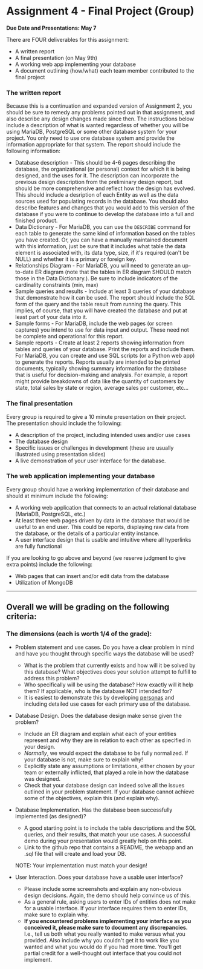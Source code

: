 # Assignment 4 - Final Project (Group)

**Due Date and Presentations:  May 7**

There are FOUR deliverables for this assignment:
* A written report
* A final presentation (on May 9th)
* A working web app implementing your database
* A document outlining (how/what) each team member contributed to the final project


### The written report

Because this is a continuation and expanded version of Assignment 2, you should be sure to remedy any problems pointed out in that assignment, and also describe any design changes made since then. 
The instructions below include a description of what is wanted regardless of whether you will be using MariaDB, PostgreSQL or some other database system for your project. You only need to use one database system and provide the information appropriate for that system. 
The report should include the following information:
* Database description - This should be 4-6 pages describing the database, the organizational (or personal) context for which it is being designed, and the uses for it. The description can incorporate the previous design description from the preliminary design report, but should be more comprehensive and reflect how the design has evolved. This should include a desription of each Entity as well as the data sources used for populating records in the database.
You should also describe features and changes that you would add to this version of the database if you were to continue to develop the database into a full and finished product.
* Data Dictionary - For MariaDB, you can use the `DESCRIBE` command for each table to generate the same kind of information based on the tables you have created. 
Or, you can have a manually maintained document with this information, just be sure that it includes what table the data element is associated with, its data type, size, if it's required (can't be NULL) and whether it is a primary or foreign key.
* Relationships Diagram - For MariaDB, you will need to generate an up-to-date ER diagram (note that the tables in ER diagram SHOULD match those in the Data Dictionary.). Be sure to include indicators of the cardinality constraints (min, max)
* Sample queries and results - Include at least 3 queries of your database that demonstrate how it can be used. The report should include the SQL form of the query and the table result from running the query. 
This implies, of course, that you will have created the database and put at least part of your data into it.
* Sample forms - For MariaDB, include the web pages (or screen captures) you intend to use for data input and output. These need not be complete and operational for this report.
* Sample reports - Create at least 2 reports showing information from tables and queries of your database. Print the reports and include them. 
For MariaDB, you can create and use SQL scripts (or a Python web app) to generate the reports. Reports usually are intended to be printed documents, typically showing summary information for the database that is useful for decision-making and analysis. For example, a report might provide breakdowns of data like the quantity of customers by state, total sales by state or region, average sales per customer, etc... 

### The final presentation
Every group is required to give a 10 minute presentation on their project. The presentation should include the following:
* A description of the project, including intended uses and/or use cases
* The database design
* Specific issues or challenges in development (these are usually illustrated using presentation slides)
* A live demonstration of your user interface for the database.

### The web application implementing your database
Every group should have a working implementation of their database and should at minimum include the following:
* A working web application that connects to an actual relational database (MariaDB, PostgreSQL, etc.) 
* At least three web pages driven by data in the database that would be useful to an end user. This could be reports, displaying raw data from the database, or the details of a particular entity instance.
* A user interface design that is usable and intuitive where all hyperlinks are fully functional

If you are looking to go above and beyond (we reserve judgment to give extra points) include the following:
* Web pages that can insert and/or edit data from the database
* Utilization of MongoDB

___

## Overall we will be grading on the following criteria:
### The dimensions (each is worth 1/4 of the grade):
* Problem statement and use cases. Do you have a clear problem in mind and have you thought through specific ways the database will be used?
  * What is the problem that currently exists and how will it be solved by this database? What objectives does your solution attempt to fulfill to address this problem?
  * Who specifically will be using the database? How exactly will it help them? If applicable, who is the database NOT intended for?
  * It is easiest to demonstrate this by developing [personas](https://www.usabilitybok.org/persona) and including detailed use cases for each primary use of the database.

* Database Design. Does the database design make sense given the problem?
  * Include an ER diagram and explain what each of your entities represent and why they are in relation to each other as specified in your design.
  * *Normally*, we would expect the database to be fully normalized. If your database is not, make sure to explain why!
  * Explicitly state any assumptions or limitations, either chosen by your team or externally inflicted, that played a role in how the database was designed.
  * Check that your database design can indeed solve all the issues outlined in your problem statement. If your database cannot achieve some of the objectives, explain this (and explain why).

* Database Implementation. Has the database been successfully implemented (as designed)?
  * A good starting point is to include the table descriptions and the SQL queries, and their results, that match your use cases. A successful demo during your presentation would greatly help on this point.
  * Link to the github repo that contains a README, the webapp and an .sql file that will create and load your DB.
  
  NOTE:  Your implementation must match your design!

* User Interaction. Does your database have a usable user interface?
  * Please include some screenshots and explain any non-obvious design decisions. Again, the demo should help convince us of this.
  * As a general rule, asking users to enter IDs of entities does not make for a usable interface. If your interface requires them to enter IDs, make sure to explain why.
  * **If you encountered problems implementing your interface as you conceived it, please make sure to document any discrepancies.** I.e., tell us both what you really wanted to make versus what you provided. Also include why you couldn't get it to work like you wanted and what you would do if you had more time. You'll get partial credit for a well-thought out interface that you could not implement. 
